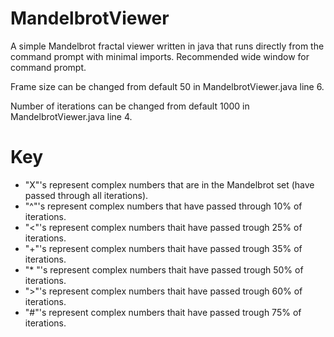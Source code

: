 # MandelbrotViewer
A simple Mandelbrot fractal viewer written in java that runs directly from the command prompt with minimal imports. Recommended wide window for command prompt.

Frame size can be changed from default 50 in MandelbrotViewer.java line 6.

Number of iterations can be changed from default 1000 in MandelbrotViewer.java line 4.

# Key
* "X"'s represent complex numbers that are in the Mandelbrot set (have passed through all iterations).
* "^"'s represent complex numbers that have passed through 10% of iterations.
* "<"'s represent complex numbers thait have passed trough 25% of iterations.
* "+"'s represent complex numbers thait have passed trough 35% of iterations.
* "* "'s represent complex numbers thait have passed trough 50% of iterations.
* ">"'s represent complex numbers thait have passed trough 60% of iterations.
* "#"'s represent complex numbers thait have passed trough 75% of iterations.
